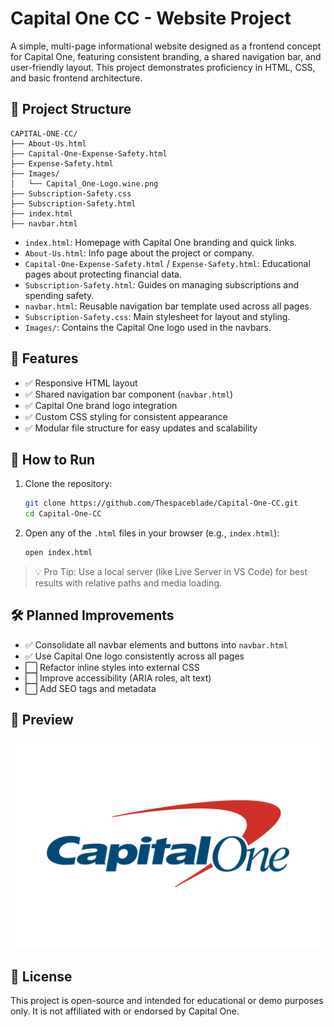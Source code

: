 # Capital One CC - Website Project

A simple, multi-page informational website designed as a frontend concept for Capital One, featuring consistent branding, a shared navigation bar, and user-friendly layout. This project demonstrates proficiency in HTML, CSS, and basic frontend architecture.

## 📁 Project Structure

```
CAPITAL-ONE-CC/
├── About-Us.html
├── Capital-One-Expense-Safety.html
├── Expense-Safety.html
├── Images/
│   └── Capital_One-Logo.wine.png
├── Subscription-Safety.css
├── Subscription-Safety.html
├── index.html
├── navbar.html
```

- `index.html`: Homepage with Capital One branding and quick links.
- `About-Us.html`: Info page about the project or company.
- `Capital-One-Expense-Safety.html` / `Expense-Safety.html`: Educational pages about protecting financial data.
- `Subscription-Safety.html`: Guides on managing subscriptions and spending safety.
- `navbar.html`: Reusable navigation bar template used across all pages.
- `Subscription-Safety.css`: Main stylesheet for layout and styling.
- `Images/`: Contains the Capital One logo used in the navbars.

## 🧩 Features

- ✅ Responsive HTML layout
- ✅ Shared navigation bar component (`navbar.html`)
- ✅ Capital One brand logo integration
- ✅ Custom CSS styling for consistent appearance
- ✅ Modular file structure for easy updates and scalability

## 🚀 How to Run

1. Clone the repository:
   ```bash
   git clone https://github.com/Thespaceblade/Capital-One-CC.git
   cd Capital-One-CC
   ```

2. Open any of the `.html` files in your browser (e.g., `index.html`):
   ```bash
   open index.html
   ```

> 💡 Pro Tip: Use a local server (like Live Server in VS Code) for best results with relative paths and media loading.

## 🛠️ Planned Improvements

- ✅ Consolidate all navbar elements and buttons into `navbar.html`
- ✅ Use Capital One logo consistently across all pages
- ⬜ Refactor inline styles into external CSS
- ⬜ Improve accessibility (ARIA roles, alt text)
- ⬜ Add SEO tags and metadata

## 📸 Preview

![Capital One Logo](./Images/Capital_One-Logo.wine.png)

## 🤝 License

This project is open-source and intended for educational or demo purposes only. It is not affiliated with or endorsed by Capital One.
